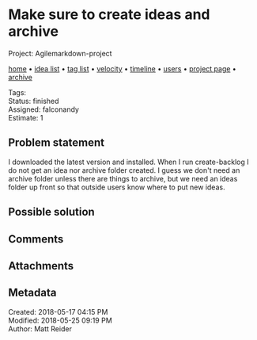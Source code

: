 # Make sure to create ideas and archive

Project: Agilemarkdown-project

[home](../index.md) • [idea list](../ideas.md) • [tag list](../tags.md) • [velocity](../velocity.md) • [timeline](../timeline.md) • [users](../users.md) • [project page](../agilemarkdown-project.md) • [archive](archive.md)

Tags:   
Status: finished  
Assigned: falconandy  
Estimate: 1  

## Problem statement

I downloaded the latest version and installed. When I run create-backlog I do not get an idea nor archive
folder created. I guess we don't need an archive folder unless there are things to archive, but we need
an ideas folder up front so that outside users know where to put new ideas.

## Possible solution

## Comments

## Attachments

## Metadata

Created: 2018-05-17 04:15 PM  
Modified: 2018-05-25 09:19 PM  
Author: Matt Reider  
